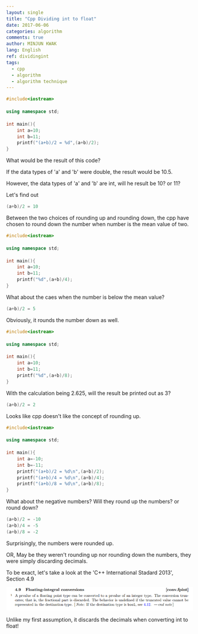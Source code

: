 ```yaml
---
layout: single
title: "Cpp Dividing int to float"
date: 2017-06-06
categories: algorithm
comments: true
author: MINJUN KWAK
lang: English
ref: dividingint
tags:
  - cpp
  - algorithm
  - algorithm technique
---
```


```cpp
#include<iostream>

using namespace std;

int main(){
    int a=10;
    int b=11;
    printf("(a+b)/2 = %d",(a+b)/2);
}

```
What would be the result of this code?

If the data types of 'a' and 'b' were double, the result would be 10.5.

However, the data types of 'a' and 'b' are int, will he result be 10? or 11?

Let's find out

```cpp
(a+b)/2 = 10
```

Between the two choices of rounding up and rounding down, the cpp have chosen to round down the number when number is the mean value of two.


```cpp
#include<iostream>

using namespace std;

int main(){
    int a=10;
    int b=11;
    printf("%d",(a+b)/4);
}

```

What about the caes when the number is below the mean value?

```cpp
(a+b)/2 = 5
```
Obviously, it rounds the number down as well.


```cpp
#include<iostream>

using namespace std;

int main(){
    int a=10;
    int b=11;
    printf("%d",(a+b)/8);
}
```
With the calculation being 2.625, will the result be printed out as 3?

```cpp
(a+b)/2 = 2
```
Looks like cpp doesn't like the concept of rounding up.

```cpp
#include<iostream>

using namespace std;

int main(){
    int a=-10;
    int b=-11;
    printf("(a+b)/2 = %d\n",(a+b)/2);
    printf("(a+b)/4 = %d\n",(a+b)/4);
    printf("(a+b)/8 = %d\n",(a+b)/8);
}

```
What about the negative numbers? Will they round up the numbers? or round down?

```cpp
(a+b)/2 = -10
(a+b)/4 = -5
(a+b)/8 = -2
```

Surprisingly, the numbers were rounded up.

OR, May be they weren't rounding up nor rounding down the numbers, they were simply discarding decimals.

To be exact, let's take a look at the 'C++ International Stadard 2013', Section 4.9

<img src="/assets/images/dividinghalf.png">

Unlike my first assumption, it discards the decimals when converting int to float!